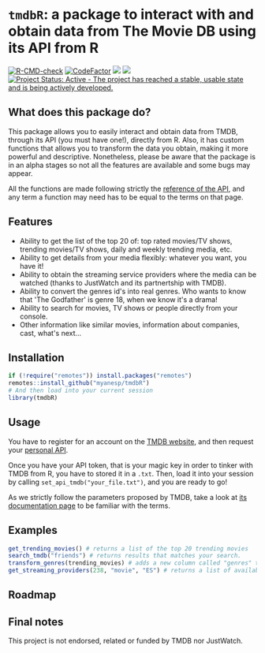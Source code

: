 # `tmdbR`: a package to interact with and obtain data from The Movie DB using its API from R
<!-- badges: start -->
[![R-CMD-check](https://github.com/myanesp/tmdbR/actions/workflows/R-CMD-check.yaml/badge.svg)](https://github.com/myanesp/tmdbR/actions/workflows/R-CMD-check.yaml)
[![CodeFactor](https://www.codefactor.io/repository/github/myanesp/tmdbr/badge)](https://www.codefactor.io/repository/github/myanesp/tmdbr)
[![](https://img.shields.io/github/languages/code-size/myanesp/tmdbR.svg)](https://github.com/myanesp/tmdbR)
[![](https://img.shields.io/badge/lifecycle-experimental-orange.svg)](https://lifecycle.r-lib.org/articles/stages.html#experimental)
[![Project Status: Active - The project has reached a stable, usable state and is being actively developed.](https://www.repostatus.org/badges/latest/active.svg)](https://www.repostatus.org/#active)
<!-- badges: end -->

## What does this package do?
This package allows you to easily interact and obtain data from TMDB, through its API (you must have one!), directly from R. 
Also, it has custom functions that allows you to transform the data you obtain, making it more powerful and descriptive.
Nonetheless, please be aware that the package is in an alpha stages so not all the features are available and some bugs may appear.

All the functions are made following strictly the [reference of the API](https://developers.themoviedb.org/3/), and any term a function may need 
has to be equal to the terms on that page.

## Features
- Ability to get the list of the top 20 of: top rated movies/TV shows, trending movies/TV shows, daily and weekly trending media, etc.
- Ability to get details from your media flexibly: whatever you want, you have it!
- Ability to obtain the streaming service providers where the media can be watched (thanks to JustWatch and its partnertship with TMDB).
- Ability to convert the genres id's into real genres. Who wants to know that 'The Godfather' is genre 18, when we know it's a drama!
- Ability to search for movies, TV shows or people directly from your console. 
- Other information like similar movies, information about companies, cast, what's next...

## Installation
```r
if (!require("remotes")) install.packages("remotes")
remotes::install_github("myanesp/tmdbR")
# And then load into your current session
library(tmdbR)
```

## Usage
You have to register for an account on the [TMDB website](https://www.themoviedb.org/signup), and then request your [personal API](https://www.themoviedb.org/settings/api).

Once you have your API token, that is your magic key in order to tinker with TMDB from R, you have to stored it in a `.txt`. Then, load it into your session by calling `set_api_tmdb("your_file.txt")`, and you are ready to go!

As we strictly follow the parameters proposed by TMDB, take a look at [its documentation page](https://developers.themoviedb.org/3/) to be familiar with the terms.

## Examples
``` r
get_trending_movies() # returns a list of the top 20 trending movies
search_tmdb("friends") # returns results that matches your search.
transform_genres(trending_movies) # adds a new column called "genres" that has the name of the genres, instead of only having their id's.
get_streaming_providers(238, "movie", "ES") # returns a list of available suscriptions platforms in Spain where you can watch The Godfather.
```
## Roadmap

## Final notes
This project is not endorsed, related or funded by TMDB nor JustWatch.
